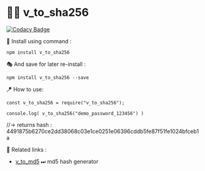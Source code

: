# 👨‍💻 v_to_sha256

[![Codacy Badge](https://api.codacy.com/project/badge/Grade/476b8bdbefe54a2fbe949fc0dcaaeabc)](https://app.codacy.com/gh/V-core9/v_to_sha256?utm_source=github.com&utm_medium=referral&utm_content=V-core9/v_to_sha256&utm_campaign=Badge_Grade_Settings)

🔩 Install using command :

    npm install v_to_sha256

🎭 And save for later re-install :

    npm install v_to_sha256 --save

🪁 How to use:

    const v_to_sha256 = require("v_to_sha256");

    console.log( v_to_sha256("demo_password_123456") )

//-> returns hash : 4491875b6270ce2dd38068c03e1ce0251e06396cddb5fe87f51fe1024bfceb1a

📑 Related links :
*   [v_to_md5](https://www.npmjs.com/package/v_to_md5) ⏭ md5 hash generator
